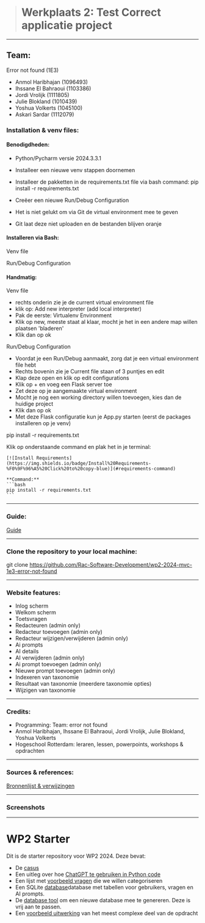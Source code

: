> # Werkplaats 2: Test Correct applicatie project

---

## Team: 
Error not found (1E3)
* Anmol Haribhajan (1096493)
* Ihssane El Bahraoui (1103386)
* Jordi Vrolijk (1111805)
* Julie Blokland (1010439)
* Yoshua Volkerts (1045100)
* Askari Sardar (1112079)

### Installation & venv files:

#### Benodigdheden:
* Python/Pycharm versie 2024.3.3.1
* Installeer een nieuwe venv stappen doornemen
* Installeer de pakketten in de requirements.txt file via bash command: pip install -r requirements.txt
* Creëer een nieuwe Run/Debug Configuration

* Het is niet gelukt om via Git de virtual environment mee te geven
* Git laat deze niet uploaden en de bestanden blijven oranje

#### Installeren via Bash:

Venv file


Run/Debug Configuration


#### Handmatig:

Venv file
* rechts onderin zie je de current virtual environment file
* klik op: Add new interpreter (add local interpreter)
* Pak de eerste: Virtualenv Environment
* Klik op new, meeste staat al klaar, mocht je het in een andere map willen plaatsen 'bladeren'
* Klik dan op ok

Run/Debug Configuration
* Voordat je een Run/Debug aanmaakt, zorg dat je een virtual environment file hebt
* Rechts bovenin zie je Current file staan of 3 puntjes en edit
* Klap deze open en klik op edit configurations
* Klik op + en voeg een Flask server toe
* Zet deze op je aangemaakte virtual environment
* Mocht je nog een working directory willen toevoegen, kies dan de huidige project
* Klik dan op ok
* Met deze Flask configuratie kun je App.py starten (eerst de packages installeren op je venv)

pip install -r requirements.txt

Klik op onderstaande command en plak het in je terminal:

    [![Install Requirements](https://img.shields.io/badge/Install%20Requirements-%F0%9F%96%A5%20Click%20to%20copy-blue)](#requirements-command)

    **Command:**
    ```bash
    pip install -r requirements.txt
    ```

---

### Guide:
[Guide](markdown_files/guide.md)

---

### Clone the repository to your local machine:
git clone https://github.com/Rac-Software-Development/wp2-2024-mvc-1e3-error-not-found

---

### Website features:
* Inlog scherm
* Welkom scherm
* Toetsvragen
* Redacteuren (admin only)
* Redacteur toevoegen (admin only)
* Redacteur wijzigen/verwijderen (admin only)
* Ai prompts
* AI details 
* AI verwijderen (admin only)
* Ai prompt toevoegen (admin only)
* Nieuwe prompt toevoegen (admin only)
* Indexeren van taxonomie
* Resultaat van taxonomie (meerdere taxonomie opties)
* Wijzigen van taxonomie

---

### Credits: 
* Programming: Team: error not found
* Anmol Haribhajan, Ihssane El Bahraoui, Jordi Vrolijk, Julie Blokland, Yoshua Volkerts
* Hogeschool Rotterdam: leraren, lessen, powerpoints, workshops & opdrachten

---

### Sources & references:
[Bronnenlijst & verwijzingen](markdown_files/bronnenlijst.md)

---

### Screenshots

---









































# WP2 Starter 

Dit is de starter repository voor WP2 2024. Deze bevat: 
- De [casus](CASUS.md)
- Een uitleg over hoe [ChatGPT te gebruiken in Python code](CHATGPT.md)
- Een lijst met [voorbeeld vragen](questions_extract.json) die we willen categoriseren
- Een SQLite [database](databases%2Fdatabase.db)database met tabellen voor gebruikers, vragen en AI prompts.
- De [database tool](lib%2Fdatabase%2Fdatabase_generator.py) om een nieuwe database mee te genereren. Deze is vrij aan te passen.   
- Een [voorbeeld uitwerking](voorbeeld_uitwerking/app.py) van het meest complexe deel van de opdracht
